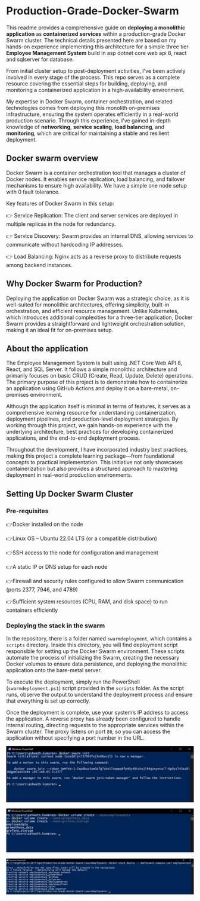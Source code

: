 # Production-Grade-Docker-Swarm
This readme provides a comprehensive guide on **deploying a monolithic application** as **containerized services** within a production-grade Docker Swarm cluster. The technical details presented here are based on my hands-on experience implementing this architecture for a simple three tier **Employee Management System** build in asp dotnet core web api 8, react and sqlserver for database.

From initial cluster setup to post-deployment activities, I've been actively involved in every stage of the process. This repo serves as a complete resource covering the essential steps for building, deploying, and monitoring a containerized application in a high-availability environment.

My expertise in Docker Swarm, container orchestration, and related technologies comes from deploying this monolith on-premises infrastructure, ensuring the system operates efficiently in a real-world production scenario. Through this experience, I've gained in-depth knowledge of **networking**, **service scaling**, **load balancing**, and **monitoring**, which are critical for maintaining a stable and resilient deployment. 

## Docker swarm overview 
Docker Swarm is a container orchestration tool that manages a cluster of Docker nodes. It enables service replication, load balancing, and failover mechanisms to ensure high availability. We have a simple one node setup with 0 fault tolerance.

Key features of Docker Swarm in this setup: 

  👉 Service Replication: The client and server services are deployed in multiple replicas in the node for redundancy. 
  
  👉 Service Discovery: Swarm provides an internal DNS, allowing services to communicate without hardcoding IP addresses. 
  
  👉 Load Balancing: Nginx acts as a reverse proxy to distribute requests among backend instances.

## Why Docker Swarm for Production? 

Deploying the application on Docker Swarm was a strategic choice, as it is well-suited for monolithic architectures, offering simplicity, built-in orchestration, and efficient resource management. Unlike Kubernetes, which introduces additional complexities for a three-tier application, Docker Swarm provides a straightforward and lightweight orchestration solution, making it an ideal fit for on-premises setup.

## About the application

The Employee Management System is built using .NET Core Web API 8, React, and SQL Server. It follows a simple monolithic architecture and primarily focuses on basic CRUD (Create, Read, Update, Delete) operations. The primary purpose of this project is to demonstrate how to containerize an application using GitHub Actions and deploy it on a bare-metal, on-premises environment.

Although the application itself is minimal in terms of features, it serves as a comprehensive learning resource for understanding containerization, deployment pipelines, and production-level deployment strategies. By working through this project, we gain hands-on experience with the underlying architecture, best practices for developing containerized applications, and the end-to-end deployment process. 

Throughout the development, I have incorporated industry best practices, making this project a complete learning package—from foundational concepts to practical implementation. This initiative not only showcases containerization but also provides a structured approach to mastering deployment in real-world production environments.

## Setting Up Docker Swarm Cluster 

### Pre-requisites 
👉Docker installed on the  node 

👉Linux OS – Ubuntu 22.04 LTS (or a compatible distribution) 

👉SSH access to the node for configuration and management 

👉A static IP or DNS setup for each node 

👉Firewall and security rules configured to allow Swarm communication (ports 2377, 7946, and 4789) 

👉Sufficient system resources (CPU, RAM, and disk space) to run containers efficiently 

### Deploying the stack in the swarm

In the repository, there is a folder named `swarmdeployment`, which contains a `scripts` directory. Inside this directory, you will find deployment script responsible for setting up the Docker Swarm environment. These scripts automate the process of initializing the Swarm, creating the necessary Docker volumes to ensure data persistence, and deploying the monolithic application onto the bare-metal server.

To execute the deployment, simply run the PowerShell (`swarmdeployment.ps1`) script provided in the `scripts` folder. As the script runs, observe the output to understand the deployment process and ensure that everything is set up correctly.

Once the deployment is complete, use your system’s IP address to access the application. A reverse proxy has already been configured to handle internal routing, directing requests to the appropriate services within the Swarm cluster. The proxy listens on port `80`, so you can access the application without specifying a port number in the URL.

![Alt text](/swarmsetup.png)

![Alt text](/createvolume.png)

![Alt text](/deployment.png)

